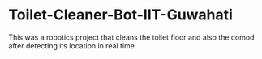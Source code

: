 # Toilet-Cleaner-Bot-IIT-Guwahati
This was a robotics project that cleans the toilet floor and also the comod after detecting its location in real time.
